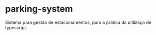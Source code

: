 # parking-system
Sistema para gestão de estacionamentos, para a prática da utilizaço de typescript.
